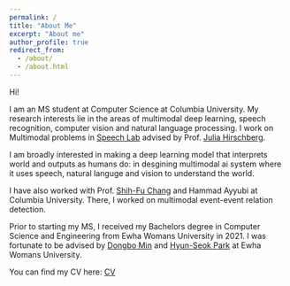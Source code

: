 ```yaml
---
permalink: /
title: "About Me"
excerpt: "About me"
author_profile: true
redirect_from: 
  - /about/
  - /about.html
---
```


Hi!

I am an MS student at Computer Science at Columbia University. My research interests lie in the areas of multimodal deep learning, speech recognition, computer vision and natural language processing. I work on Multimodal problems in [Speech Lab](http://www.cs.columbia.edu/speech/lab.cgi) advised by Prof. [Julia Hirschberg](http://www.cs.columbia.edu/~julia/).

I am broadly interested in making a deep learning model that interprets world and outputs as humans do: in desgining multimodal ai system where it uses speech, natural languge and vision to understand the world.  

I have also worked with Prof. [Shih-Fu Chang](https://www.ee.columbia.edu/~sfchang/) and Hammad Ayyubi at Columbia University. There, I worked on multimodal event-event relation detection.

Prior to starting my MS, I received my Bachelors degree in Computer Science and Engineering from Ewha Womans University in 2021. I was fortunate to be advised by [Dongbo Min](http://cvl.ewha.ac.kr/) and [Hyun-Seok Park](http://www.ewha.ac.kr/ewha/professor/info.do?mode=view&pId=xPCsLydiqzj%2FKdbYExXJKg%3D%3D) at Ewha Womans University. 

You can find my CV here: [CV](files/Jaywon_CV_HP.pdf)
